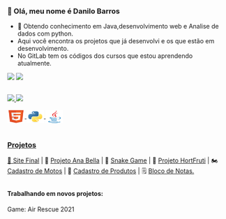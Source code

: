  ### 👋 Olá, meu nome é Danilo Barros

- 📖 Obtendo conhecimento em Java,desenvolvimento web e Analise de dados com python.
- Aqui você encontra os projetos que já desenvolvi e os que estão em desenvolvimento.
- No GitLab tem os códigos dos cursos que estou aprendendo atualmente.

<div> 
  <a href="https://www.linkedin.com/in/danilo-barross" target="_blank"><img src="https://img.shields.io/badge/-LinkedIn-%230077B5?style=for-the-badge&logo=linkedin&logoColor=white" target="_blank"></a>
 <a href="https://gitlab.com/danilobsena2" target="_blank"><img src="https://img.shields.io/badge/-gitlab-%23E4405F?style=for-the-badge&logo=gitlab&logoColor=white" target="_blank"></a>

 ##
 
<div>
  <a href="https://github.com/danilobsena1">
  <img height="180em" src="https://github-readme-stats.vercel.app/api?username=danilobsena1&show_icons=true&theme=white&include_all_commits=true&count_private=true"/>
  <img height="180em" src="https://github-readme-stats.vercel.app/api/top-langs/?username=danilobsena1&layout=compact&langs_count=7&theme=white"/>
</div>

 <div style="display: inline_block"><br>
  <img align="center" alt="Danilo-HTML" height="30" width="40" src="https://raw.githubusercontent.com/devicons/devicon/master/icons/html5/html5-original.svg">
  <img align="center" alt="Danilo-Python" height="30" width="40" src="https://raw.githubusercontent.com/devicons/devicon/master/icons/python/python-original.svg">
  <img align="center" alt="Rafa-Java" height="30" width="40" src="https://raw.githubusercontent.com/devicons/devicon/master/icons/java/java-original.svg"> 
</div>
  
 <div style="display: inline_block"><br>
  <h3>Projetos</h3>
  🏢 <a href="https://github.com/danilobsena1/siteficticio" target="_blank">Site Final</a> |
  👜 <a href="https://github.com/danilobsena1/ProjetoAnaBella" target="_blank"> Projeto Ana Bella</a> |
  🐍 <a href="https://github.com/danilobsena1/snake-game" target="_blank">Snake Game</a> |
  🍓 <a href="https://github.com/danilobsena1/projeto-hortifruti" target="_blank">Projeto HortFruti</a> |
  🏍️ <a href="https://github.com/danilobsena1/registration-motorcycle" target="_blank">Cadastro de Motos</a> |
  🍉 <a href="https://github.com/danilobsena1/Natural-Life" target="_blank">Cadastro de Produtos</a> |
  🗒️ <a href="https://github.com/danilobsena1/Project-Flutter/tree/master/Project-lista-tarefas" target="_blank">Bloco de Notas.</a>
  
 ##
 
  <h4>Trabalhando em novos projetos: </h4>
  Game: Air Rescue 2021
 </div>
